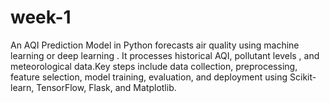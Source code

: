 # week-1
An AQI Prediction Model in Python forecasts air quality using machine learning or deep learning .  It processes historical AQI, pollutant levels , and meteorological data.Key steps include data collection, preprocessing, feature selection, model training, evaluation, and deployment using Scikit-learn, TensorFlow, Flask, and Matplotlib.
